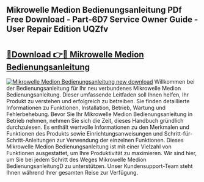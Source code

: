## Mikrowelle Medion Bedienungsanleitung PDf Free Download - Part-6D7 Service Owner Guide - User Repair Edition UQZfv

# <h2><a href="http://df46w3.blite.top/?on=Mikrowelle+Medion+Bedienungsanleitung">🔗Download 👉🔴 Mikrowelle Medion Bedienungsanleitung</a></h2>

[![Mikrowelle Medion Bedienungsanleitung new download](https://i.imgur.com/lujVjoI.png)](http://df46w3.blite.top/?on=Mikrowelle+Medion+Bedienungsanleitung)
Willkommen bei der Bedienungsanleitung für Ihr neu verbundenes Mikrowelle Medion Bedienungsanleitung. Dieser umfassende Leitfaden soll Ihnen helfen, Ihr Produkt zu verstehen und erfolgreich zu betreiben. Sie finden detaillierte Informationen zu Funktionen, Installation, Betrieb, Wartung und Fehlerbehebung. Bevor Sie Ihr Mikrowelle Medion Bedienungsanleitung in Betrieb nehmen, nehmen Sie sich die Zeit, dieses Handbuch gründlich durchzulesen. Es enthält wertvolle Informationen zu den Merkmalen und Funktionen des Produkts sowie Einrichtungsanweisungen und Schritt-für-Schritt-Anleitungen zur Verwendung der einzelnen Funktionen. Dieses Mikrowelle Medion Bedienungsanleitung ist mit einer Vielzahl von Funktionen ausgestattet, um Ihre Produktivität zu maximieren. Wir sind hier, um Sie bei jedem Schritt des Weges Mikrowelle Medion BedienungsanleitungD zu unterstützen. Unser Kundensupport-Team steht Ihnen während Ihrer gesamten Reise zur Verfügung.
